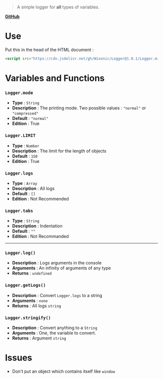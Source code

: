 > A simple logger for **all** types of variables.

**[GitHub](https://github.com/Wixonic/Logger/)**

# Use

Put this in the head of the HTML document :

```html
<script src="https://cdn.jsdelivr.net/gh/Wixonic/Logger@1.0.1/Logger.min.js"></script>
```

# Variables and Functions

### `Logger.mode`
- **Type** : `String`
- **Description** : The printing mode. Two possible values : `"normal"` or `"compressed"`
- **Default** : `"normal"`
- **Edition** : True

### `Logger.LIMIT`
- **Type** : `Number`
- **Description** : The limit for the length of objects
- **Default** : `150`
- **Edition** : True

### `Logger.logs`
- **Type** : `Array`
- **Description** : All logs
- **Default** : `[]`
- **Edition** : Not Recommended

### `Logger.tabs`
- **Type** : `String`
- **Description** : Indentation
- **Default** : `""`
- **Edition** : Not Recommanded

---

### `Logger.log()`
- **Description** : Logs arguments in the console
- **Arguments** : An infinity of arguments of any type
- **Returns** : `undefined`

### `Logger.getLogs()`
- **Description** : Convert `Logger.logs` to a string
- **Arguments** : `none`
- **Returns** : All logs `string`

### `Logger.stringify()`
- **Description** : Convert anything to a `String`
- **Arguments** : One, the variable to convert.
- **Returns** : Argument `string`

# Issues

- Don't put an object which contains itself like `window`
